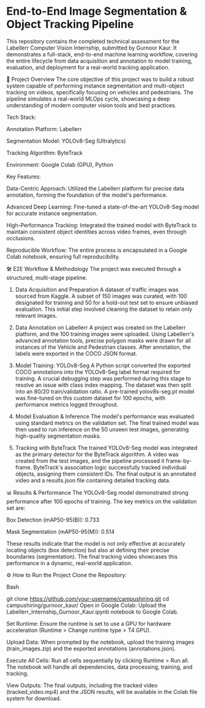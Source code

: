 # End-to-End Image Segmentation & Object Tracking Pipeline
This repository contains the completed technical assessment for the Labellerr Computer Vision Internship, submitted by Gurnoor Kaur. It demonstrates a full-stack, end-to-end machine learning workflow, covering the entire lifecycle from data acquisition and annotation to model training, evaluation, and deployment for a real-world tracking application.

🚀 Project Overview
The core objective of this project was to build a robust system capable of performing instance segmentation and multi-object tracking on videos, specifically focusing on vehicles and pedestrians. The pipeline simulates a real-world MLOps cycle, showcasing a deep understanding of modern computer vision tools and best practices.

Tech Stack:

Annotation Platform: Labellerr

Segmentation Model: YOLOv8-Seg (Ultralytics)

Tracking Algorithm: ByteTrack

Environment: Google Colab (GPU), Python

Key Features:

Data-Centric Approach: Utilized the Labellerr platform for precise data annotation, forming the foundation of the model's performance.

Advanced Deep Learning: Fine-tuned a state-of-the-art YOLOv8-Seg model for accurate instance segmentation.

High-Performance Tracking: Integrated the trained model with ByteTrack to maintain consistent object identities across video frames, even through occlusions.

Reproducible Workflow: The entire process is encapsulated in a Google Colab notebook, ensuring full reproducibility.

🛠️ E2E Workflow & Methodology
The project was executed through a structured, multi-stage pipeline.

1. Data Acquisition and Preparation
A dataset of traffic images was sourced from Kaggle. A subset of 150 images was curated, with 100 designated for training and 50 for a hold-out test set to ensure unbiased evaluation. This initial step involved cleaning the dataset to retain only relevant images.

2. Data Annotation on Labellerr
A project was created on the Labellerr platform, and the 100 training images were uploaded. Using Labellerr's advanced annotation tools, precise polygon masks were drawn for all instances of the Vehicle and Pedestrian classes. After annotation, the labels were exported in the COCO JSON format.

3. Model Training: YOLOv8-Seg
A Python script converted the exported COCO annotations into the YOLOv8-Seg label format required for training. A crucial debugging step was performed during this stage to resolve an issue with class index mapping. The dataset was then split into an 80/20 train/validation ratio. A pre-trained yolov8s-seg.pt model was fine-tuned on this custom dataset for 100 epochs, with performance metrics logged throughout.

4. Model Evaluation & Inference
The model's performance was evaluated using standard metrics on the validation set. The final trained model was then used to run inference on the 50 unseen test images, generating high-quality segmentation masks.

5. Tracking with ByteTrack
The trained YOLOv8-Seg model was integrated as the primary detector for the ByteTrack algorithm. A video was created from the test images, and the pipeline processed it frame-by-frame. ByteTrack's association logic successfully tracked individual objects, assigning them consistent IDs. The final output is an annotated video and a results.json file containing detailed tracking data.

📊 Results & Performance
The YOLOv8-Seg model demonstrated strong performance after 100 epochs of training. The key metrics on the validation set are:

Box Detection (mAP50-95(B)): 0.733

Mask Segmentation (mAP50-95(M)): 0.514

These results indicate that the model is not only effective at accurately locating objects (box detection) but also at defining their precise boundaries (segmentation). The final tracking video showcases this performance in a dynamic, real-world application.

⚙️ How to Run the Project
Clone the Repository:

Bash

git clone https://github.com/your-username/campushiring.git
cd campushiring/gurnoor_kaur/
Open in Google Colab:
Upload the Labellerr_Internship_Gurnoor_Kaur.ipynb notebook to Google Colab.

Set Runtime:
Ensure the runtime is set to use a GPU for hardware acceleration (Runtime > Change runtime type > T4 GPU).

Upload Data:
When prompted by the notebook, upload the training images (train_images.zip) and the exported annotations (annotations.json).

Execute All Cells:
Run all cells sequentially by clicking Runtime > Run all. The notebook will handle all dependencies, data processing, training, and tracking.

View Outputs:
The final outputs, including the tracked video (tracked_video.mp4) and the JSON results, will be available in the Colab file system for download.
